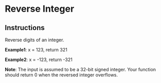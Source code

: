 # Reverse Integer

## Instructions

Reverse digits of an integer.

**Example1**: x = 123, return 321

**Example2**: x = -123, return -321

**Note**:
The input is assumed to be a 32-bit signed integer. Your function should return 0 when the reversed integer overflows. 
